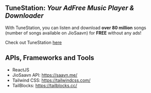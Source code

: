 ## TuneStation: *Your AdFree Music Player & Downloader*
With TuneStation, you can listen and download **over 80 million** songs (number of songs available on JioSaavn) for **FREE** without any ads!

Check out TuneStation [here](https://codyandersan.github.io/TuneStation/)

## APIs, Frameworks and Tools
 - ReactJS
 - JioSaavn API: https://saavn.me/
 - Tailwind CSS: https://tailwindcss.com/
 - TailBlocks: https://tailblocks.cc/
